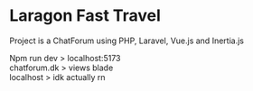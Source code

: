 # Laragon Fast Travel
Project is a ChatForum using PHP, Laravel, Vue.js and Inertia.js

Npm run dev > localhost:5173 <br>
chatforum.dk > views blade <br>
localhost > idk actually rn <br>
